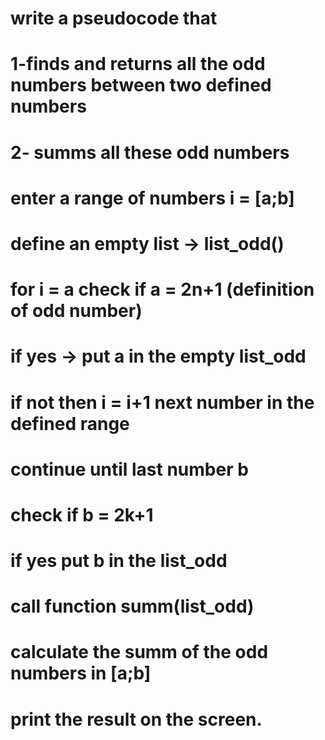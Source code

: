 # write a pseudocode that 
# 1-finds and returns all the odd numbers between two defined numbers 
# 2- summs all these odd numbers

# enter a range of numbers i = [a;b]
# define an empty list -> list_odd()
# for i = a check if a = 2n+1 (definition of odd number)
# if yes -> put a in the empty list_odd
# if not then  i = i+1 next number in the defined range 
# continue until last number b
# check if b = 2k+1 
# if yes put b in the list_odd

# call function summ(list_odd)
# calculate the summ of the odd numbers in [a;b]
# print the result on the screen.

